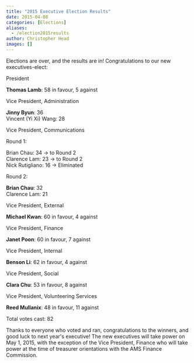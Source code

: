 ```yaml
---
title: "2015 Executive Election Results"
date: 2015-04-08
categories: [Elections]
aliases:
  - /election2015results
author: Christopher Head
images: []
---
```


Elections are over, and the results are in! Congratulations to our new executives-elect:

President

**Thomas Lamb**: 58 in favour, 5 against

Vice President, Administration

**Jinny Byun**: 36 \
Vincent (Yi Xi) Wang: 28

Vice President, Communications

Round 1:

Brian Chau: 34 → to Round 2 \
Clarence Lam: 23 → to Round 2 \
Nick Rutigliano: 16 → Eliminated

Round 2:

**Brian Chau**: 32 \
Clarence Lam: 21

Vice President, External

**Michael Kwan**: 60 in favour, 4 against

Vice President, Finance

**Janet Poon**: 60 in favour, 7 against

Vice President, Internal

**Benson Li**: 62 in favour, 4 against

Vice President, Social

**Clara Chu**: 53 in favour, 8 against

Vice President, Volunteering Services

**Reed Mullanix**: 48 in favour, 11 against

Total votes cast: 82

Thanks to everyone who voted and ran, congratulations to the winners, and good luck to next year's executive! The new executives will take power on May 1, 2015, with the exception of the Vice President, Finance who will take power at the time of treasurer orientations with the AMS Finance Commission.
